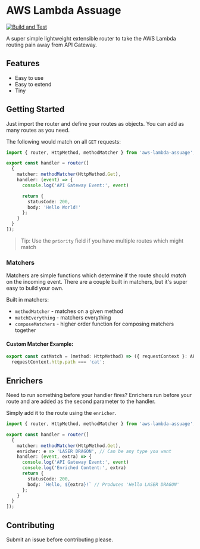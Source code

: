 # AWS Lambda Assuage

[![Build and Test](https://github.com/Lukejkw/aws-lambda-assuage/actions/workflows/ci.yml/badge.svg)](https://github.com/Lukejkw/aws-lambda-assuage/actions/workflows/ci.yml)

A super simple lightweight extensible router to take the AWS Lambda routing pain away from API Gateway.

## Features

 - Easy to use
 - Easy to extend
 - Tiny

## Getting Started

Just import the router and define your routes as objects. You can add as many routes as you need.

The following would match on all `GET` requests:

```ts
import { router, HttpMethod, methodMatcher } from 'aws-lambda-assuage';

export const handler = router([
  {
    matcher: methodMatcher(HttpMethod.Get),
    handler: (event) => {
      console.log('API Gateway Event:', event)

      return {
        statusCode: 200,
        body: 'Hello World!'
      };
    }
  }
]);

```

> Tip: Use the `priority` field if you have multiple routes which might match

### Matchers

Matchers are simple functions which determine if the route should *match* on the incoming event. There are a couple built in matchers, but it's super easy to build your own.

Built in matchers:
 - `methodMatcher` - matches on a given method
 - `matchEverything` - matchers everything
 - `composeMatchers` - higher order function for composing matchers together

#### Custom Matcher Example:

```ts
export const catMatch = (method: HttpMethod) => ({ requestContext }: APIGatewayProxyEventV2) =>
  requestContext.http.path === 'cat';
```

## Enrichers

Need to run something before your handler fires? Enrichers run before your route and are added as the second parameter to the handler.

Simply add it to the route using the `enricher`.

```ts
import { router, HttpMethod, methodMatcher } from 'aws-lambda-assuage';

export const handler = router([
  {
    matcher: methodMatcher(HttpMethod.Get),
    enricher: e => 'LASER DRAGON', // Can be any type you want
    handler: (event, extra) => {
      console.log('API Gateway Event:', event)
      console.log('Enriched Content:', extra)
      return {
        statusCode: 200,
        body: `Hello, ${extra}!` // Produces 'Hello LASER DRAGON'
      };
    }
  }
]);
```

## Contributing

Submit an issue before contributing please.